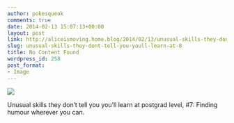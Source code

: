 ```yaml
---
author: pokesqueak
comments: true
date: 2014-02-13 15:07:13+00:00
layout: post
link: http://aliceismoving.home.blog/2014/02/13/unusual-skills-they-dont-tell-you-youll-learn-at-8/
slug: unusual-skills-they-dont-tell-you-youll-learn-at-8
title: No Content Found
wordpress_id: 258
post_format:
- Image
---
```


![](https://aliceismovinghome.files.wordpress.com/2018/12/tumblr_n0xwo1ijhr1t81nb0o1_640.png)

Unusual skills they don’t tell you you’ll learn at postgrad level, #7: Finding humour wherever you can.
